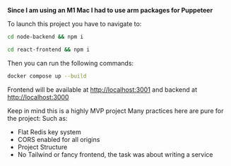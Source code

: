 **Since I am using an M1 Mac I had to use arm packages for Puppeteer**

To launch this project you have to navigate to:

```bash 
cd node-backend && npm i
```

```bash 
cd react-frontend && npm i
```

Then you can run the following commands:

```bash
docker compose up --build
```

Frontend will be available at [http://localhost:3001](http://localhost:3001) and backend
at [http://localhost:3000](http://localhost:3000)

Keep in mind this is a highly MVP project
Many practices here are pure for the project:
Such as:
* Flat Redis key system
* CORS enabled for all origins
* Project Structure
* No Tailwind or fancy frontend, the task was about writing a service

